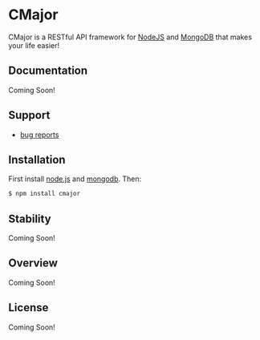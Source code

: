 # CMajor

CMajor is a RESTful API framework for [NodeJS](http://nodejs.org/) and [MongoDB](http://www.mongodb.org/) that makes your life easier!

## Documentation

Coming Soon!

## Support

 - [bug reports](https://github.com/staticinteger/cmajor/issues/)
 
## Installation
 
 First install [node.js](http://nodejs.org/) and [mongodb](http://www.mongodb.org/downloads). Then:
 
 ```sh
$ npm install cmajor
```

## Stability

Coming Soon!

## Overview

Coming Soon!

## License

Coming Soon!